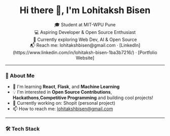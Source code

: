 <h1 align="center">Hi there 👋, I'm Lohitaksh Bisen</h1>

<p align="center">
🎓 Student at MIT-WPU Pune <br>
💻 Aspiring Developer & Open Source Enthusiast <br>
🚀 Currently exploring Web Dev, AI & Open Source <br>
📬 Reach me: lohitakshbisen@gmail.com · [LinkedIn](https://www.linkedin.com/in/lohitaksh-bisen-1ba3b7216/) · [Portfolio Website]
</p>

---

### 🚀 About Me
- 🌱 I'm learning **React**, **Flask**, and **Machine Learning**
- 💡 I'm interested in **Open Source Contributions**, **Hackathons**,**Competitive Programming** and building cool projects!
- 💼 Currently working on: Shopit (personal project)
- 📫 How to reach me: lohitakshbisen@gmail.com

---

### 🛠️ Tech Stack
<p>
  <img src="https://img.shields.io/badge


<!--
**lohitakshcodes/lohitakshcodes** is a ✨ _special_ ✨ repository because its `README.md` (this file) appears on your GitHub profile.

Here are some ideas to get you started:

- 🔭 I’m currently working on ...
- 🌱 I’m currently learning ...
- 👯 I’m looking to collaborate on ...
- 🤔 I’m looking for help with ...
- 💬 Ask me about ...
- 📫 How to reach me: ...
- 😄 Pronouns: ...
- ⚡ Fun fact: ...
-->
